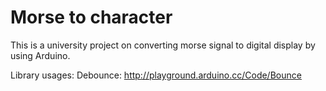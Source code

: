 # Morse to character

This is a university project on converting morse signal to digital display by using Arduino. 

Library usages:
Debounce: http://playground.arduino.cc/Code/Bounce
